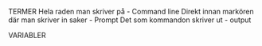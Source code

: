 TERMER
    Hela raden man skriver på - Command line
    Direkt innan markören där man skriver in saker - Prompt
    Det som kommandon skriver ut - output
    

VARIABLER
